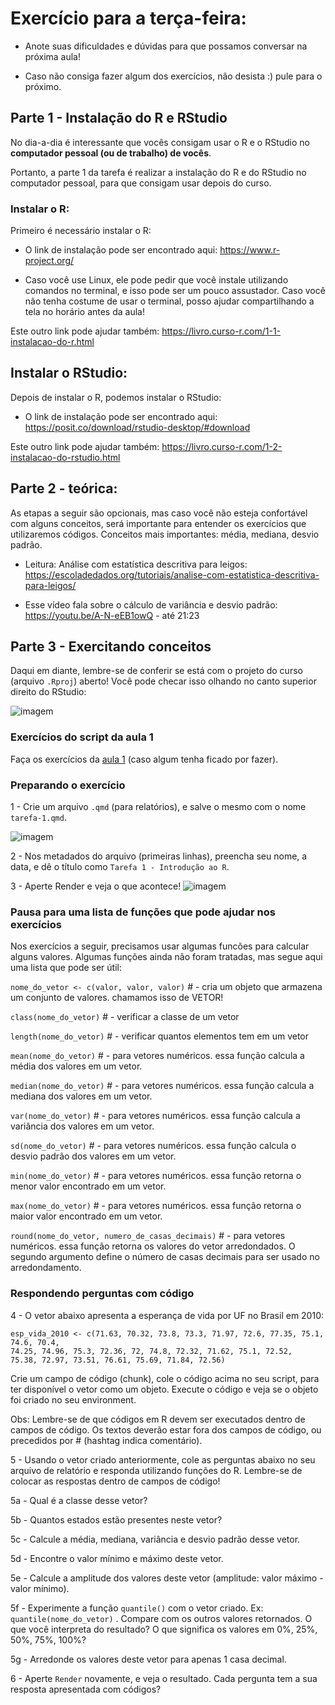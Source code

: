 # Exercício para a terça-feira:

- Anote suas dificuldades e dúvidas para que possamos conversar na próxima aula!

- Caso não consiga fazer algum dos exercícios, não desista :) pule para o próximo.


## Parte 1 - Instalação do R e RStudio

No dia-a-dia é interessante que vocês consigam usar o R e o RStudio no **computador pessoal (ou de trabalho) de vocês**.

Portanto, a parte 1 da tarefa é realizar a instalação do R e do RStudio no computador pessoal, para que consigam usar depois do curso.

### Instalar o R:

Primeiro é necessário instalar o R:

- O link de instalação pode ser encontrado aqui: https://www.r-project.org/

- Caso você use Linux, ele pode pedir que você instale utilizando comandos no terminal, e isso pode ser um pouco assustador. Caso você não tenha costume de usar o terminal, posso ajudar compartilhando a tela no horário antes da aula!

Este outro link pode ajudar também: https://livro.curso-r.com/1-1-instalacao-do-r.html

## Instalar o RStudio: 

Depois de instalar o R, podemos instalar o RStudio:

- O link de instalação pode ser encontrado aqui: https://posit.co/download/rstudio-desktop/#download


Este outro link pode ajudar também:
https://livro.curso-r.com/1-2-instalacao-do-rstudio.html



## Parte 2 - teórica:

As etapas a seguir são opcionais, mas caso você não esteja confortável com alguns conceitos, será importante para entender os exercícios que utilizaremos códigos. Conceitos mais importantes: média, mediana, desvio padrão.


- Leitura: Análise com estatística descritiva para leigos: https://escoladedados.org/tutoriais/analise-com-estatistica-descritiva-para-leigos/

- Esse vídeo fala sobre o cálculo de variância e desvio padrão: https://youtu.be/A-N-eEB1owQ - até 21:23


## Parte 3 - Exercitando conceitos

Daqui em diante, lembre-se de conferir se está com o projeto do curso (arquivo `.Rproj`) aberto! Você pode checar isso olhando no canto superior direito do RStudio:


![imagem](https://github.com/user-attachments/assets/e87132f0-5e67-44ca-91cb-c22bdd947280)



### Exercícios do script da aula 1

Faça os exercícios da [aula 1](https://github.com/beatrizmilz/2025-08-cebrap-lab-intro-R/blob/main/scripts/1-r-base.qmd) (caso algum tenha ficado por fazer).


### Preparando o exercício

1 - Crie um arquivo `.qmd` (para relatórios), e salve o mesmo com o nome `tarefa-1.qmd`.

![imagem](https://github.com/user-attachments/assets/3a1199f2-05ea-460b-a7d1-220f921d6221)


2 - Nos metadados do arquivo (primeiras linhas), preencha seu nome, a data, e dê o título como `Tarefa 1 - Introdução ao R`.

3 - Aperte Render e veja o que acontece!
![imagem](https://github.com/user-attachments/assets/433813c1-6741-4cad-8dae-2d37920d4fef)


### Pausa para uma lista de funções que pode ajudar nos exercícios

Nos exercícios a seguir, precisamos usar algumas funcões para calcular alguns valores. Algumas funções ainda não foram tratadas, mas segue aqui uma lista que pode ser útil:

`nome_do_vetor <- c(valor, valor, valor)` # - cria um objeto que armazena um conjunto de valores. chamamos isso de VETOR!

`class(nome_do_vetor)` # - verificar a classe de um vetor

`length(nome_do_vetor)` # - verificar quantos elementos tem em um vetor

`mean(nome_do_vetor)` # - para vetores numéricos. essa função calcula a média dos valores em um vetor.

`median(nome_do_vetor)` # - para vetores numéricos. essa função calcula a mediana dos valores em um vetor.

`var(nome_do_vetor)` # - para vetores numéricos. essa função calcula a variância dos valores em um vetor.

`sd(nome_do_vetor)` # - para vetores numéricos. essa função calcula o desvio padrão dos valores em um vetor.

`min(nome_do_vetor)` # - para vetores numéricos. essa função retorna o menor valor encontrado em um vetor.

`max(nome_do_vetor)` # - para vetores numéricos. essa função retorna o maior valor encontrado em um vetor.

`round(nome_do_vetor, numero_de_casas_decimais)` # - para vetores numéricos. essa função retorna os valores do vetor arredondados. O segundo argumento define o número de casas decimais para ser usado no arredondamento.

### Respondendo perguntas com código

4 - O vetor abaixo apresenta a esperança de vida por UF no Brasil em 2010:

```
esp_vida_2010 <- c(71.63, 70.32, 73.8, 73.3, 71.97, 72.6, 77.35, 75.1, 74.6, 70.4, 
74.25, 74.96, 75.3, 72.36, 72, 74.8, 72.32, 71.62, 75.1, 72.52, 
75.38, 72.97, 73.51, 76.61, 75.69, 71.84, 72.56)
```

Crie um campo de código (chunk), cole o código acima no seu script, para ter disponível o vetor como um objeto. Execute o código e veja se o objeto foi criado no seu environment.

Obs: Lembre-se de que códigos em R devem ser executados dentro de campos de código. Os textos deverão estar fora dos campos de código, ou precedidos por # (hashtag indica comentário). 


5 - Usando o vetor criado anteriormente, cole as perguntas abaixo no seu arquivo de relatório e responda utilizando funções do R. Lembre-se de colocar as respostas dentro de campos de código!

5a - Qual é a classe desse vetor?

5b - Quantos estados estão presentes neste vetor?

5c - Calcule a média, mediana, variância e desvio padrão desse vetor.

5d - Encontre o valor mínimo e máximo deste vetor.

5e - Calcule a amplitude dos valores deste vetor (amplitude: valor máximo - valor mínimo).

5f - Experimente a função `quantile()` com o vetor criado. Ex: `quantile(nome_do_vetor)` . Compare com os outros valores retornados. O que você interpreta do resultado? O que significa os valores em 0%, 25%, 50%, 75%, 100%?

5g - Arredonde os valores deste vetor para apenas 1 casa decimal.

6 - Aperte `Render` novamente, e veja o resultado. Cada pergunta tem a sua resposta apresentada com códigos?
